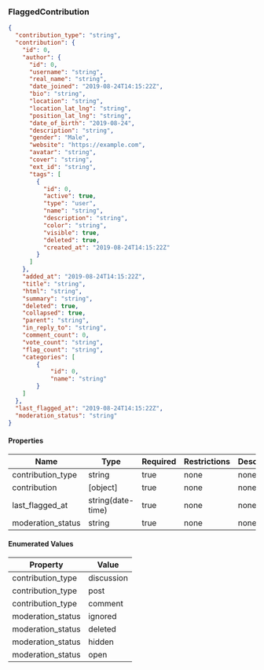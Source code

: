 <h3 id="tocS_FlaggedContribution">FlaggedContribution</h3>
<!-- backwards compatibility -->
<a id="schemaflaggedcontribution"></a>
<a id="schema_FlaggedContribution"></a>
<a id="tocSflaggedcontribution"></a>
<a id="tocsflaggedcontribution"></a>

```json
{
  "contribution_type": "string",
  "contribution": {
    "id": 0,
    "author": {
      "id": 0,
      "username": "string",
      "real_name": "string",
      "date_joined": "2019-08-24T14:15:22Z",
      "bio": "string",
      "location": "string",
      "location_lat_lng": "string",
      "position_lat_lng": "string",
      "date_of_birth": "2019-08-24",
      "description": "string",
      "gender": "Male",
      "website": "https://example.com",
      "avatar": "string",
      "cover": "string",
      "ext_id": "string",
      "tags": [
        {
          "id": 0,
          "active": true,
          "type": "user",
          "name": "string",
          "description": "string",
          "color": "string",
          "visible": true,
          "deleted": true,
          "created_at": "2019-08-24T14:15:22Z"
        }
      ]
    },
    "added_at": "2019-08-24T14:15:22Z",
    "title": "string",
    "html": "string",
    "summary": "string",
    "deleted": true,
    "collapsed": true,
    "parent": "string",
    "in_reply_to": "string",
    "comment_count": 0,
    "vote_count": "string",
    "flag_count": "string",
    "categories": [
        {
            "id": 0,
            "name": "string"
        }
    ]    
  },
  "last_flagged_at": "2019-08-24T14:15:22Z",
  "moderation_status": "string"
}

```

#### Properties

|Name|Type|Required|Restrictions|Description|
|---|---|---|---|---|
|contribution_type|string|true|none|none|
|contribution|[object]|true|none|none|
|last_flagged_at|string(date-time)|true|none|none|
|moderation_status|string|true|none|none|

#### Enumerated Values

|Property|Value|
|---|---|
|contribution_type|discussion|
|contribution_type|post|
|contribution_type|comment|
|moderation_status|ignored|
|moderation_status|deleted|
|moderation_status|hidden|
|moderation_status|open|
